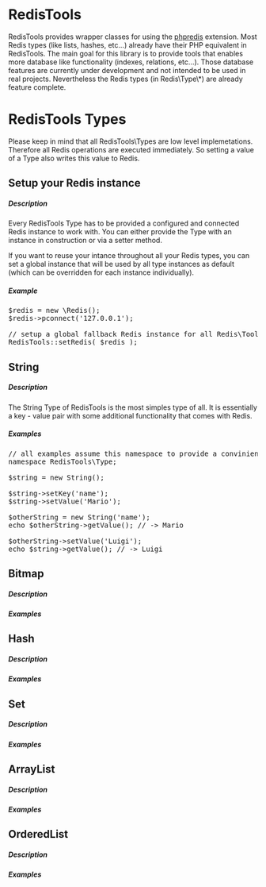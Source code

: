RedisTools
==========

RedisTools provides wrapper classes for using the [phpredis](https://github.com/nicolasff/phpredis) extension. 
Most Redis types (like lists, hashes, etc...) already have their PHP equivalent in RedisTools. The main goal for
this library is to provide tools that enables more database like functionality (indexes, relations, etc...).
Those database features are currently under development and not intended to be used in real projects. Nevertheless 
the Redis types (in Redis\Type\\*) are already feature complete.



RedisTools Types
================
Please keep in mind that all RedisTools\Types are low level implemetations. Therefore all Redis operations are executed immediately. So setting a value of a Type also writes this value to Redis.

## Setup your Redis instance

##### Description
Every RedisTools Type has to be provided a configured and connected Redis instance 
to work with. You can either provide the Type with an instance in construction or via a setter method.

If you want to reuse your intance throughout all your Redis types, you can set a global instance that will be used by all type instances as default (which can be 
overridden for each instance individually). 

##### Example
<pre>
$redis = new \Redis();
$redis->pconnect('127.0.0.1');

// setup a global fallback Redis instance for all Redis\Tools\Types
RedisTools::setRedis( $redis );
</pre>

## String

##### Description
The String Type of RedisTools is the most simples type of all. It is essentially a key - value pair with some additional functionality that comes with Redis.

##### Examples
<pre>
// all examples assume this namespace to provide a convinient read
namespace RedisTools\Type;

$string = new String();

$string->setKey('name');
$string->setValue('Mario');

$otherString = new String('name');
echo $otherString->getValue(); // -> Mario

$otherString->setValue('Luigi');
echo $string->getValue(); // -> Luigi
</pre>

## Bitmap
##### Description

##### Examples

## Hash
##### Description

##### Examples

## Set
##### Description

##### Examples

## ArrayList
##### Description

##### Examples

## OrderedList
##### Description

##### Examples